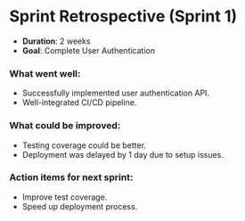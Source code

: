 # Sprint Retrospective (Sprint 1)

- **Duration**: 2 weeks
- **Goal**: Complete User Authentication

### What went well:
- Successfully implemented user authentication API.
- Well-integrated CI/CD pipeline.

### What could be improved:
- Testing coverage could be better.
- Deployment was delayed by 1 day due to setup issues.

### Action items for next sprint:
- Improve test coverage.
- Speed up deployment process.
